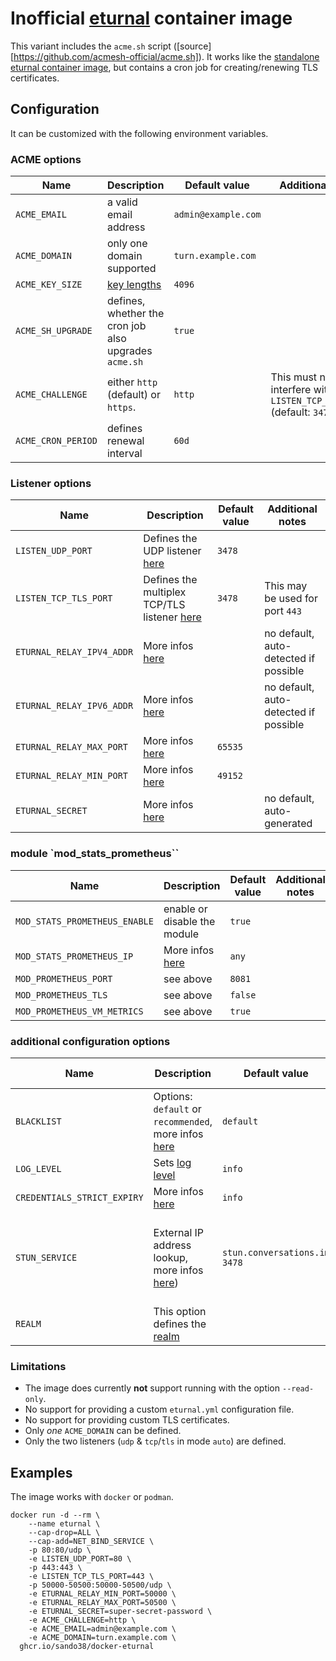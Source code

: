 # Inofficial [eturnal](https://eturnal.net) container image

This variant includes the `acme.sh` script ([source][https://github.com/acmesh-official/acme.sh]).
It works like the [standalone eturnal container image](https://github.com/processone/eturnal/tree/master/docker-k8s),
but contains a cron job for creating/renewing TLS certificates.

## Configuration

It can be customized with the following environment variables.

### ACME options

| Name  | Description  |  Default value | Additional notes  |
| ------------ | ------------ | ------------ | ------------ |
| `ACME_EMAIL`  | a valid email address  | `admin@example.com` |   |
| `ACME_DOMAIN`  | only one domain supported  | `turn.example.com` |   |
| `ACME_KEY_SIZE`  | [key lengths](https://github.com/acmesh-official/acme.sh#10-issue-ecc-certificates)  | `4096` |   |
| `ACME_SH_UPGRADE`  | defines, whether the cron job also upgrades `acme.sh`  | `true` |  |
| `ACME_CHALLENGE`  | either `http` (default) or `https`. | `http` | This must not interfere with the `LISTEN_TCP_TLS_PORT` (default: `3478`) |
| `ACME_CRON_PERIOD`  | defines renewal interval  | `60d` |   |

### Listener options

| Name  | Description  |  Default value | Additional notes  |
| ------------ | ------------ | ------------ | ------------ |
| `LISTEN_UDP_PORT`  | Defines the UDP listener [here](https://eturnal.net/documentation/#listen)  | `3478` |  |
| `LISTEN_TCP_TLS_PORT`  | Defines the multiplex TCP/TLS listener [here](https://eturnal.net/documentation/#listen)  | `3478` | This may be used for port `443` |
| `ETURNAL_RELAY_IPV4_ADDR`  | More infos [here](https://eturnal.net/documentation/#relay_ipv4_addr)  |  | no default, auto-detected if possible |
| `ETURNAL_RELAY_IPV6_ADDR`  | More infos [here](https://eturnal.net/documentation/#relay_ipv6_addr)  |  | no default, auto-detected if possible |
| `ETURNAL_RELAY_MAX_PORT`  | More infos [here](https://eturnal.net/documentation/#relay_max_port)  | `65535` |  |
| `ETURNAL_RELAY_MIN_PORT`  | More infos [here](https://eturnal.net/documentation/#relay_min_port)  | `49152` |  |
| `ETURNAL_SECRET`  | More infos [here](https://eturnal.net/documentation/#secret)  |  | no default, auto-generated |

### module `mod_stats_prometheus``

| Name  | Description  |  Default value | Additional notes  |
| ------------ | ------------ | ------------ | ------------ |
| `MOD_STATS_PROMETHEUS_ENABLE`  | enable or disable the module  | `true` |  |
| `MOD_STATS_PROMETHEUS_IP`  | More infos [here](https://eturnal.net/documentation/#mod_stats_prometheus)  | `any` |  |
| `MOD_PROMETHEUS_PORT`  | see above  | `8081` |  |
| `MOD_PROMETHEUS_TLS`  | see above  | `false` |  |
| `MOD_PROMETHEUS_VM_METRICS`  | see above  | `true` |  |

### additional configuration options

| Name  | Description  |  Default value | Additional notes  |
| ------------ | ------------ | ------------ | ------------ |
| `BLACKLIST`  | Options: `default` or `recommended`, more infos [here](https://eturnal.net/documentation/#blacklist)  | `default` |  |
| `LOG_LEVEL`  | Sets [log level](https://eturnal.net/documentation/#log_level)  | `info` |  |
| `CREDENTIALS_STRICT_EXPIRY`  | More infos [here](https://eturnal.net/documentation/#strict_expiry)  | `info` |  |
| `STUN_SERVICE`  | External IP address lookup, more infos [here](https://github.com/processone/eturnal/tree/master/docker-k8s#general-hints))  | `stun.conversations.im 3478` | Set to `false` to disable, or us another STUN service |
| `REALM`  | This option defines the [realm](https://eturnal.net/documentation/#realm)  | | no default |

### Limitations

* The image does currently **not** support running with the option `--read-only`.
* No support for providing a custom `eturnal.yml` configuration file.
* No support for providing custom TLS certificates.
* Only *one* `ACME_DOMAIN` can be defined.
* Only the two listeners (`udp` & `tcp`/`tls` in mode `auto`) are defined.

## Examples

The image works with `docker` or `podman`.

```
docker run -d --rm \
    --name eturnal \
    --cap-drop=ALL \
    --cap-add=NET_BIND_SERVICE \
    -p 80:80/udp \
    -e LISTEN_UDP_PORT=80 \
    -p 443:443 \
    -e LISTEN_TCP_TLS_PORT=443 \
    -p 50000-50500:50000-50500/udp \
    -e ETURNAL_RELAY_MIN_PORT=50000 \
    -e ETURNAL_RELAY_MAX_PORT=50500 \
    -e ETURNAL_SECRET=super-secret-password \
    -e ACME_CHALLENGE=http \
    -e ACME_EMAIL=admin@example.com \
    -e ACME_DOMAIN=turn.example.com \
  ghcr.io/sando38/docker-eturnal
```

